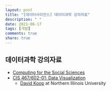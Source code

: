 ```yaml
---
layout: post
title: "[데이터사이언스] 데이터과학 강의자료"
description: " "
date: 2021-06-17
tags: [개발]
comments: true
share: true
---
```


## 데이터과학 강의자료

* [Computing for the Social Sciences](https://cfss.uchicago.edu/notes/intro-to-course/)
* [CIS 467/602-01: Data Visualization](http://www.cis.umassd.edu/~dkoop/cis467-2015sp/lectures/lecture22.pdf)
  * [David Koop](http://faculty.cs.niu.edu/~dakoop/#courses) at Northern Illinois University
